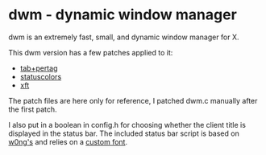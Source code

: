 dwm - dynamic window manager
============================
dwm is an extremely fast, small, and dynamic window manager for X.

This dwm version has a few patches applied to it:

* [tab+pertag](http://dwm.suckless.org/patches/tab)
* [statuscolors](http://dwm.suckless.org/patches/statuscolors)
* [xft](http://dwm.suckless.org/patches/xft)

The patch files are here only for reference, I patched dwm.c manually after the first patch.

I also put in a boolean in config.h for choosing whether the client title is displayed in the status bar. The included status bar script is based on [w0ng's](https://github.com/w0ng/bin/blob/master/dwm-statusbar) and relies on a [custom font](https://github.com/epedroni/dvicons).
